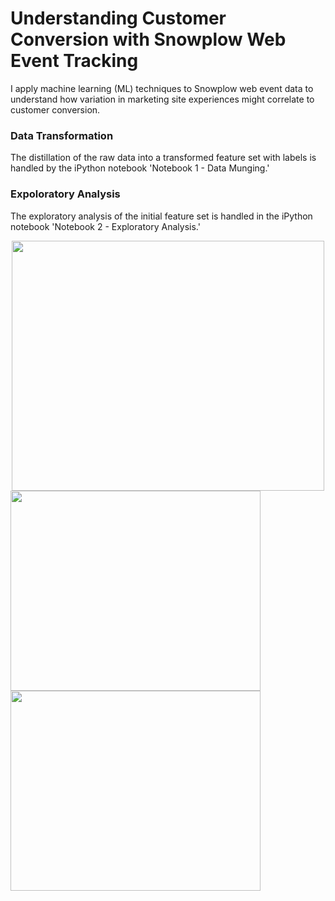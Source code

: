 # Understanding Customer Conversion with Snowplow Web Event Tracking
I apply machine learning (ML) techniques to Snowplow web event data to understand how variation in marketing site experiences might correlate to customer conversion.

### Data Transformation 
The distillation of the raw data into a transformed feature set with labels is handled by the iPython notebook 'Notebook 1 - Data Munging.'

### Expoloratory Analysis
The exploratory analysis of the initial feature set is handled in the iPython notebook 'Notebook 2 - Exploratory Analysis.'
<div align="center">
<img src="https://github.com/b-knight/Understanding-Customer-Conversion-with-Snowplow-Web-Event-Tracking/blob/master/Images/exploratory_analysis-labels.png" width="500" height="400" />
</div>
<img src="https://github.com/b-knight/Understanding-Customer-Conversion-with-Snowplow-Web-Event-Tracking/blob/master/Images/exploratory_analysis-feature_means.png" align="middle" width="400" height="320" />
<img src="https://github.com/b-knight/Understanding-Customer-Conversion-with-Snowplow-Web-Event-Tracking/blob/master/Images/exploratory_analysis-feature_sds.png" align="middle" width="400" height="320" />
